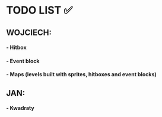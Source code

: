 # TODO LIST ✅

## WOJCIECH:

#### - Hitbox
#### - Event block
#### - Maps (levels built with sprites, hitboxes and event blocks)

## JAN:

#### - Kwadraty